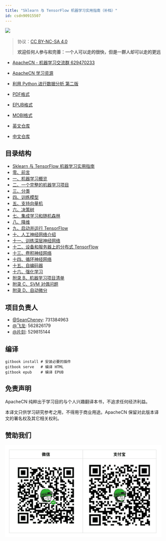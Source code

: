 ```yaml
---
title: "Sklearn 与 TensorFlow 机器学习实用指南（补档）"
id: csdn90915507
---
```


![](../img/48fc0027cc63cf56c7cedffc7f2fa3b6.png)

> 协议：[CC BY-NC-SA 4.0](http://creativecommons.org/licenses/by-nc-sa/4.0/)
> 
> **欢迎任何人参与和完善：一个人可以走的很快，但是一群人却可以走的更远**

*   [ApacheCN - 机器学习交流群 629470233](http://shang.qq.com/wpa/qunwpa?idkey=30e5f1123a79867570f665aa3a483ca404b1c3f77737bc01ec520ed5f078ddef)
*   [ApacheCN 学习资源](http://www.apachecn.org/)
*   [利用 Python 进行数据分析 第二版](https://github.com/apachecn/pyda-2e-zh)

*   [PDF格式](https://www.gitbook.com/download/pdf/book/wizardforcel/hands-on-ml-with-sklearn-and-tf)
*   [EPUB格式](https://www.gitbook.com/download/epub/book/wizardforcel/hands-on-ml-with-sklearn-and-tf)
*   [MOBI格式](https://www.gitbook.com/download/mobi/book/wizardforcel/hands-on-ml-with-sklearn-and-tf)
*   [英文仓库](https://github.com/ageron/handson-ml)
*   [中文仓库](https://github.com/it-ebooks/hands-on-ml-zh)

## 目录结构

*   [Sklearn 与 TensorFlow 机器学习实用指南](https://github.com/it-ebooks/hands-on-ml-zh/blob/master/README.md)
*   [零、前言](https://github.com/it-ebooks/hands-on-ml-zh/blob/master/docs/0.%E5%89%8D%E8%A8%80.md)
*   [一、机器学习概览](https://github.com/it-ebooks/hands-on-ml-zh/blob/master/docs/1.%E6%9C%BA%E5%99%A8%E5%AD%A6%E4%B9%A0%E6%A6%82%E8%A7%88.md)
*   [二、一个完整的机器学习项目](https://github.com/it-ebooks/hands-on-ml-zh/blob/master/docs/2.%E4%B8%80%E4%B8%AA%E5%AE%8C%E6%95%B4%E7%9A%84%E6%9C%BA%E5%99%A8%E5%AD%A6%E4%B9%A0%E9%A1%B9%E7%9B%AE.md)
*   [三、分类](https://github.com/it-ebooks/hands-on-ml-zh/blob/master/docs/3.%E5%88%86%E7%B1%BB.md)
*   [四、训练模型](https://github.com/it-ebooks/hands-on-ml-zh/blob/master/docs/4.%E8%AE%AD%E7%BB%83%E6%A8%A1%E5%9E%8B.md)
*   [五、支持向量机](https://github.com/it-ebooks/hands-on-ml-zh/blob/master/docs/5.%E6%94%AF%E6%8C%81%E5%90%91%E9%87%8F%E6%9C%BA.md)
*   [六、决策树](https://github.com/it-ebooks/hands-on-ml-zh/blob/master/docs/6.%E5%86%B3%E7%AD%96%E6%A0%91.md)
*   [七、集成学习和随机森林](https://github.com/it-ebooks/hands-on-ml-zh/blob/master/docs/7.%E9%9B%86%E6%88%90%E5%AD%A6%E4%B9%A0%E5%92%8C%E9%9A%8F%E6%9C%BA%E6%A3%AE%E6%9E%97.md)
*   [八、降维](https://github.com/it-ebooks/hands-on-ml-zh/blob/master/docs/8.%E9%99%8D%E7%BB%B4.md)
*   [九、启动并运行 TensorFlow](https://github.com/it-ebooks/hands-on-ml-zh/blob/master/docs/9.%E5%90%AF%E5%8A%A8%E5%B9%B6%E8%BF%90%E8%A1%8C_TensorFlow.md)
*   [十、人工神经网络介绍](https://github.com/it-ebooks/hands-on-ml-zh/blob/master/docs/10.%E4%BA%BA%E5%B7%A5%E7%A5%9E%E7%BB%8F%E7%BD%91%E7%BB%9C%E4%BB%8B%E7%BB%8D.md)
*   [十一、训练深层神经网络](https://github.com/it-ebooks/hands-on-ml-zh/blob/master/docs/11.%E8%AE%AD%E7%BB%83%E6%B7%B1%E5%B1%82%E7%A5%9E%E7%BB%8F%E7%BD%91%E7%BB%9C.md)
*   [十二、设备和服务器上的分布式 TensorFlow](https://github.com/it-ebooks/hands-on-ml-zh/blob/master/docs/12.%E8%AE%BE%E5%A4%87%E5%92%8C%E6%9C%8D%E5%8A%A1%E5%99%A8%E4%B8%8A%E7%9A%84%E5%88%86%E5%B8%83%E5%BC%8F_TensorFlow.md)
*   [十三、卷积神经网络](https://github.com/it-ebooks/hands-on-ml-zh/blob/master/docs/13.%E5%8D%B7%E7%A7%AF%E7%A5%9E%E7%BB%8F%E7%BD%91%E7%BB%9C.md)
*   [十四、循环神经网络](https://github.com/it-ebooks/hands-on-ml-zh/blob/master/docs/14.%E5%BE%AA%E7%8E%AF%E7%A5%9E%E7%BB%8F%E7%BD%91%E7%BB%9C.md)
*   [十五、自编码器](https://github.com/it-ebooks/hands-on-ml-zh/blob/master/docs/15.%E8%87%AA%E7%BC%96%E7%A0%81%E5%99%A8.md)
*   [十六、强化学习](https://github.com/it-ebooks/hands-on-ml-zh/blob/master/docs/16.%E5%BC%BA%E5%8C%96%E5%AD%A6%E4%B9%A0.md)
*   [附录 B、机器学习项目清单](https://github.com/it-ebooks/hands-on-ml-zh/blob/master/docs/B.%E6%9C%BA%E5%99%A8%E5%AD%A6%E4%B9%A0%E9%A1%B9%E7%9B%AE%E6%B8%85%E5%8D%95.md)
*   [附录 C、SVM 对偶问题](https://github.com/it-ebooks/hands-on-ml-zh/blob/master/docs/C.SVM_%E5%AF%B9%E5%81%B6%E9%97%AE%E9%A2%98.md)
*   [附录 D、自动微分](https://github.com/it-ebooks/hands-on-ml-zh/blob/master/docs/D.%E8%87%AA%E5%8A%A8%E5%BE%AE%E5%88%86.md)

## 项目负责人

*   [@SeanCheney](https://www.jianshu.com/u/130f76596b02): 731384963
*   [@飞龙](https://github.com/wizardforcel): 562826179
*   [@片刻](https://github.com/chenyyx): 529815144

## 编译

```
gitbook install # 安装必要的插件
gitbook serve   # 编译 HTML
gitbook epub    # 编译 EPUB 
```

## 免责声明

ApacheCN 纯粹出于学习目的与个人兴趣翻译本书，不追求任何经济利益。

本译文只供学习研究参考之用，不得用于商业用途。ApacheCN 保留对此版本译文的署名权及其它相关权利。

## 赞助我们

![](../img/c04105d5373abbf49dcb4bcc0ab7179d.png)